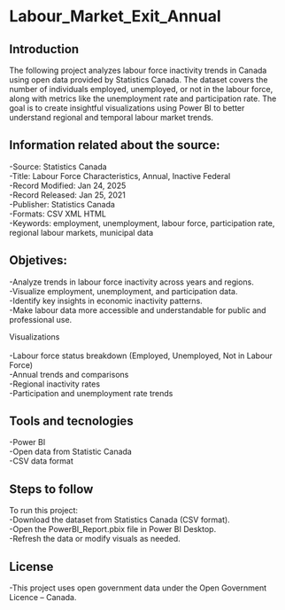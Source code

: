 # Labour_Market_Exit_Annual

## Introduction<br> 
The following project analyzes labour force inactivity trends in Canada using open data provided by Statistics Canada. The dataset covers the number of individuals employed, unemployed, or not in the labour force, along with metrics like the unemployment rate and participation rate. The goal is to create insightful visualizations using Power BI to better understand regional and temporal labour market trends.<br>

## Information related about the source:<br> 
-Source: Statistics Canada<br> 
-Title: Labour Force Characteristics, Annual, Inactive Federal<br> 
-Record Modified: Jan 24, 2025<br> 
-Record Released: Jan 25, 2021<br> 
-Publisher: Statistics Canada<br> 
-Formats: CSV XML HTML<br> 
-Keywords: employment, unemployment, labour force, participation rate, regional labour markets, municipal data<br> 


## Objetives:<br> 
-Analyze trends in labour force inactivity across years and regions.<br> 
-Visualize employment, unemployment, and participation data.<br> 
-Identify key insights in economic inactivity patterns.<br> 
-Make labour data more accessible and understandable for public and professional use.<br> 

Visualizations<br>  
-Labour force status breakdown (Employed, Unemployed, Not in Labour Force)<br> 
-Annual trends and comparisons<br> 
-Regional inactivity rates<br> 
-Participation and unemployment rate trends<br> 

## Tools and tecnologies<br> 
-Power BI<br> 
-Open data from Statistic Canada<br> 
-CSV data format<br> 

## Steps to follow<br> 
To run this project:<br> 
-Download the dataset from Statistics Canada (CSV format).<br> 
-Open the PowerBI_Report.pbix file in Power BI Desktop.<br> 
-Refresh the data or modify visuals as needed.<br> 

## License<br> 
-This project uses open government data under the Open Government Licence – Canada.<br> 
